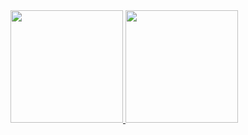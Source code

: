 <!--
**ZigZagR/ZigZagR** is a ✨ _special_ ✨ repository because its `README.md` (this file) appears on your GitHub profile.

Here are some ideas to get you started:

- 🔭 I’m currently working on ...
- 🌱 I’m currently learning ...
- 👯 I’m looking to collaborate on ...
- 🤔 I’m looking for help with ...
- 💬 Ask me about ...
- 📫 How to reach me: ...
- 😄 Pronouns: ...
- ⚡ Fun fact: ...
-->

<div>
<a href="https://github.com/ZigZagR">
<img loading="lazy" height="180em" src="https://github-readme-stats.vercel.app/api/top-langs/?username=ZigZagR&layout=compact&langs_count=7&theme=dracula"/>
<img loading="lazy" height="180em" src="https://github-readme-stats.vercel.app/api?username=ZigZagR&show_icons=true&theme=dracula&include_all_commits=true&count_private=true"/>
</div>
